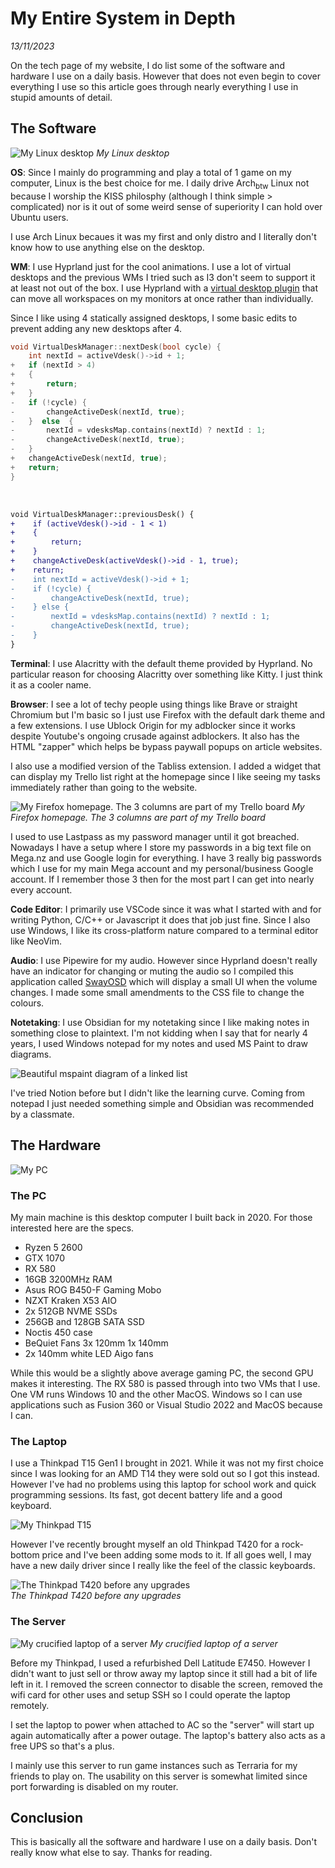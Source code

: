 # My Entire System in Depth
_13/11/2023_

On the tech page of my website, I do list some of the software and hardware I use on a daily basis. However that does not even begin to cover everything I use so this article goes through nearly everything I use in stupid amounts of detail.

## The Software

![My Linux desktop](./assets/linux_desktop.png)
_My Linux desktop_

**OS**: Since I mainly do programming and play a total of 1 game on my computer, Linux is the best choice for me. I daily drive Arch<sub>btw</sub> Linux not because I worship the KISS philosphy (although I think simple > complicated) nor is it out of some weird sense of superiority I can hold over Ubuntu users.
 
I use Arch Linux becaues it was my first and only distro and I literally don't know how to use anything else on the desktop. 

**WM**: I use Hyprland just for the cool animations. I use a lot of virtual desktops and the previous WMs I tried such as I3 don't seem to support it at least not out of the box. I use Hyprland with a [virtual desktop plugin](https://github.com/levnikmyskin/hyprland-virtual-desktops) that can move all workspaces on my monitors at once rather than individually. 

Since I like using 4 statically assigned desktops, I some basic edits to prevent adding any new desktops after 4.

```C
void VirtualDeskManager::nextDesk(bool cycle) {
    int nextId = activeVdesk()->id + 1;
+	if (nextId > 4) 
+   {
+	    return;
+	}
-   if (!cycle) {
-       changeActiveDesk(nextId, true);
-   }  else  {
-       nextId = vdesksMap.contains(nextId) ? nextId : 1;
-       changeActiveDesk(nextId, true);
-   }
+	changeActiveDesk(nextId, true);
+	return;
}
```
<br>

```diff
void VirtualDeskManager::previousDesk() {
+    if (activeVdesk()->id - 1 < 1)
+    {
+        return;
+    }
+    changeActiveDesk(activeVdesk()->id - 1, true);
+    return;
-    int nextId = activeVdesk()->id + 1;
-    if (!cycle) {
-        changeActiveDesk(nextId, true);
-    } else {
-        nextId = vdesksMap.contains(nextId) ? nextId : 1;
-        changeActiveDesk(nextId, true);
-    }
}
```

**Terminal**: I use Alacritty with the default theme provided by Hyprland. No particular reason for choosing Alacritty over something like Kitty. I just think it as a cooler name. 

**Browser**: I see a lot of techy people using things like Brave or straight Chromium but I'm basic so I just use Firefox with the default dark theme and a few extensions. I use Ublock Origin for my adblocker since it works despite Youtube's ongoing crusade against adblockers. It also has the HTML "zapper" which helps be bypass paywall popups on article websites. 

I also use a modified version of the Tabliss extension. I added a widget that can display my Trello list right at the homepage since I like seeing my tasks immediately rather than going to the website. 

![My Firefox homepage. The 3 columns are part of my Trello board](https://user-images.githubusercontent.com/100111224/278787912-f418b1bd-8c48-4029-bf59-53a5d20a5eff.png)
_My Firefox homepage. The 3 columns are part of my Trello board_

I used to use Lastpass as my password manager until it got breached. Nowadays I have a setup where I store my passwords in a big text file on Mega.nz and use Google login for everything. I have 3 really big passwords which I use for my main Mega account and my personal/business Google account. If I remember those 3 then for the most part I can get into nearly every account.

**Code Editor**: I primarily use VSCode since it was what I started with and for writing Python, C/C++ or Javascript it does that job just fine. Since I also use Windows, I like its cross-platform nature compared to a terminal editor like NeoVim.

**Audio**: I use Pipewire for my audio. However since Hyprland doesn't really have an indicator for changing or muting the audio so I compiled this application called [SwayOSD](https://github.com/ErikReider/SwayOSD) which will display a small UI when the volume changes. I made some small amendments to the CSS file to change the colours. 

**Notetaking**: I use Obsidian for my notetaking since I like making notes in something close to plaintext. I'm not kidding when I say that for nearly 4 years, I used Windows notepad for my notes and used MS Paint to draw diagrams. 

![Beautiful mspaint diagram of a linked list](./assets/notepad_linked_list.png)

I've tried Notion before but I didn't like the learning curve. Coming from notepad I just needed something simple and Obsidian was recommended by a classmate. 

## The Hardware

![My PC](./assets/pc.jpg)


### The PC

My main machine is this desktop computer I built back in 2020. For those interested here are the specs. 

- Ryzen 5 2600
- GTX 1070
- RX 580
- 16GB 3200MHz RAM
- Asus ROG B450-F Gaming Mobo
- NZXT Kraken X53 AIO
- 2x 512GB NVME SSDs
- 256GB and 128GB SATA SSD 
- Noctis 450 case
- BeQuiet Fans 3x 120mm 1x 140mm
- 2x 140mm white LED Aigo fans 

While this would be a slightly above average gaming PC, the second GPU makes it interesting. The RX 580 is passed through into two VMs that I use. One VM runs Windows 10 and the other MacOS. Windows so I can use applications such as Fusion 360 or Visual Studio 2022 and MacOS because I can. 

### The Laptop

I use a Thinkpad T15 Gen1 I brought in 2021. While it was not my first choice since I was looking for an AMD T14 they were sold out so I got this instead. However I've had no problems using this laptop for school work and quick programming sessions. Its fast, got decent battery life and a good keyboard. 

![My Thinkpad T15](./assets/t15.jpg)

However I've recently brought myself an old Thinkpad T420 for a rock-bottom price and I've been adding some mods to it. If all goes well, I may have a new daily driver since I really like the feel of the classic keyboards.

![The Thinkpad T420 before any upgrades](./assets/thinkpad_t420.jpg)  
_The Thinkpad T420 before any upgrades_

### The Server 

![My crucified laptop of a server](./assets/server.jpg)
_My crucified laptop of a server_

Before my Thinkpad, I used a refurbished Dell Latitude E7450. However I didn't want to just sell or throw away my laptop since it still had a bit of life left in it. I removed the screen connector to disable the screen, removed the wifi card for other uses and setup SSH so I could operate the laptop remotely.

I set the laptop to power when attached to AC so the "server" will start up again automatically after a power outage. The laptop's battery also acts as a free UPS so that's a plus. 

I mainly use this server to run game instances such as Terraria for my friends to play on. The usability on this server is somewhat limited since port forwarding is disabled on my router. 


## Conclusion

This is basically all the software and hardware I use on a daily basis. Don't really know what else to say. Thanks for reading. 
